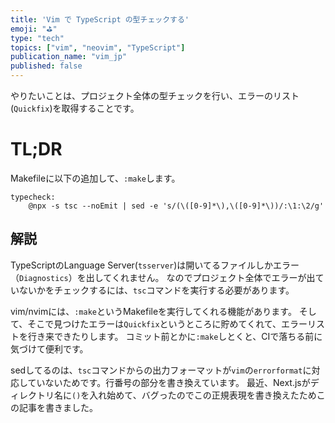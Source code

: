 ```yaml
---
title: 'Vim で TypeScript の型チェックする'
emoji: "⛳"
type: "tech"
topics: ["vim", "neovim", "TypeScript"]
publication_name: "vim_jp"
published: false
---
```


やりたいことは、プロジェクト全体の型チェックを行い、エラーのリスト(`Quickfix`)を取得することです。

# TL;DR

Makefileに以下の追加して、`:make`します。

```:Makefile
typecheck:
	@npx -s tsc --noEmit | sed -e 's/(\([0-9]*\),\([0-9]*\))/:\1:\2/g'
```

## 解説

TypeScriptのLanguage Server(`tsserver`)は開いてるファイルしかエラー（`Diagnostics`）を出してくれません。
なのでプロジェクト全体でエラーが出ていないかをチェックするには、`tsc`コマンドを実行する必要があります。

vim/nvimには、`:make`というMakefileを実行してくれる機能があります。
そして、そこで見つけたエラーは`Quickfix`というところに貯めてくれて、エラーリストを行き来できたりします。
コミット前とかに`:make`しとくと、CIで落ちる前に気づけて便利です。

sedしてるのは、`tsc`コマンドからの出力フォーマットが`vim`の`errorformat`に対応していないためです。行番号の部分を書き換えています。
最近、Next.jsがディレクトリ名に`()`を入れ始めて、バグったのでこの正規表現を書き換えたためこの記事を書きました。

